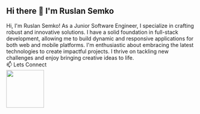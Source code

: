 ## Hi there 👋 I'm Ruslan Semko

Hi, I'm Ruslan Semko! As a Junior Software Engineer, I specialize in crafting robust and innovative solutions. I have a solid foundation in full-stack development, allowing me to build dynamic and responsive applications for both web and mobile platforms. I'm enthusiastic about embracing the latest technologies to create impactful projects. I thrive on tackling new challenges and enjoy bringing creative ideas to life.
<br>
📫 Lets Connect
<br>
<a href="https://www.linkedin.com/in/ruslan-semko" target="blank"><img align="center" src="![image](https://github.com/user-attachments/assets/8afae0bf-8eea-4acd-b7eb-570095e1d801)
" height="100" /></a>


<!--
**Russ07/Russ07** is a ✨ _special_ ✨ repository because its `README.md` (this file) appears on your GitHub profile.

Here are some ideas to get you started:

- 🔭 I’m currently working on ...
- 🌱 I’m currently learning ...
- 👯 I’m looking to collaborate on ...
- 🤔 I’m looking for help with ...
- 💬 Ask me about ...
- 📫 How to reach me: ...
- 😄 Pronouns: ...
- ⚡ Fun fact: ...
-->
